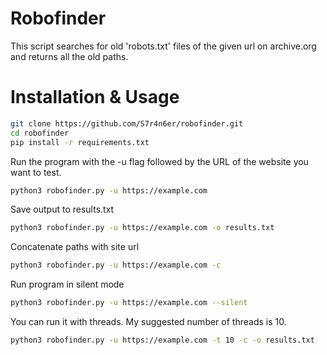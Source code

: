 # Robofinder
This script searches for old 'robots.txt' files of the given url on archive.org and returns all the old paths.
# Installation & Usage
```bash
git clone https://github.com/S7r4n6er/robofinder.git
cd robofinder
pip install -r requirements.txt
```
Run the program with the -u flag followed by the URL of the website you want to test.
```bash
python3 robofinder.py -u https://example.com
```
Save output to results.txt
```bash
python3 robofinder.py -u https://example.com -o results.txt
```
Concatenate paths with site url
```bash
python3 robofinder.py -u https://example.com -c
```
Run program in silent mode
```bash
python3 robofinder.py -u https://example.com --silent
```
You can run it with threads. My suggested number of threads is 10.
```bash
python3 robofinder.py -u https://example.com -t 10 -c -o results.txt
```

